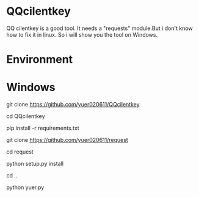 # QQcilentkey
QQ cilentkey is a good tool. 
It needs a "requests" module.But i don't know how to fix it in linux. So i will show you the tool on  Windows.

# Environment


# Windows
git clone https://github.com/yuer020611/QQcilentkey


cd QQcilentkey


pip install -r requirements.txt


git clone https://github.com/yuer020611/request


cd request


python setup.py install


cd .. 


python yuer.py
